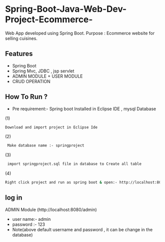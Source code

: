 # Spring-Boot-Java-Web-Dev-Project-Ecommerce-
Web App developed using Spring Boot. Purpose : Ecommerce website for selling cuisines. 

## Features

- Spring Boot
- Spring Mvc, JDBC , jsp servlet
- ADMIN MODULE + USER MODULE
- CRUD OPERATION

## How To Run ?

- Pre requirement:- Spring boot Installed in Eclipse IDE ,  mysql Database


 (1)
```sh
Download and import project in Eclipse Ide
```
 (2)
```sh
 Make database name :- springproject 
 ```
  (3)
```sh
 import springproject.sql file in database to Create all table 
 ```
 





(4)
```sh
Right click project and run as spring boot & open:- http://localhost:8080/
```


## log in 
ADMIN Module (http://localhost:8080/admin) 
-  user name:- admin
-  password :- 123
-  Note(above default username and password , it can be change in the database)

 
  
